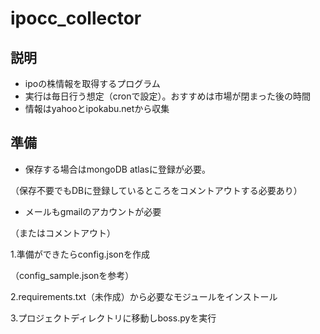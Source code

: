 # ipocc_collector

## 説明
* ipoの株情報を取得するプログラム
* 実行は毎日行う想定（cronで設定）。おすすめは市場が閉まった後の時間
* 情報はyahooとipokabu.netから収集


## 準備
* 保存する場合はmongoDB atlasに登録が必要。

（保存不要でもDBに登録しているところをコメントアウトする必要あり）

* メールもgmailのアカウントが必要

（またはコメントアウト）

1.準備ができたらconfig.jsonを作成

（config_sample.jsonを参考）

2.requirements.txt（未作成）から必要なモジュールをインストール

3.プロジェクトディレクトリに移動しboss.pyを実行

